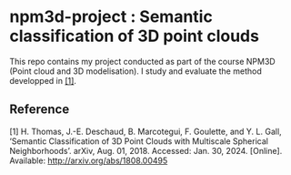 # npm3d-project : Semantic classification of 3D point clouds

This repo contains my project conducted as part of the course NPM3D (Point cloud and 3D modelisation). I study and evaluate the method developped in [[1]](#1).


## Reference

<a id='1'> [1] </a> H. Thomas, J.-E. Deschaud, B. Marcotegui, F. Goulette, and Y. L. Gall, ‘Semantic Classification of 3D Point Clouds with Multiscale Spherical Neighborhoods’. arXiv, Aug. 01, 2018. Accessed: Jan. 30, 2024. [Online]. Available: http://arxiv.org/abs/1808.00495


